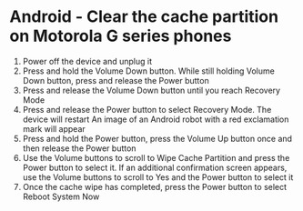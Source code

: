 # Android - Clear the cache partition on Motorola G series phones

1. Power off the device and unplug it
1. Press and hold the Volume Down button. While still holding Volume Down button,
press and release the Power button
1. Press and release the Volume Down button until you reach Recovery Mode
1. Press and release the Power button to select Recovery Mode. The device will restart
An image of an Android robot with a red exclamation mark will appear
1. Press and hold the Power button, press the Volume Up button once and then release the Power button
1. Use the Volume buttons to scroll to Wipe Cache Partition and press the Power button to select it. If an additional confirmation screen appears, use the Volume buttons to scroll to Yes and the Power button to select it
1. Once the cache wipe has completed, press the Power button to select Reboot System Now
